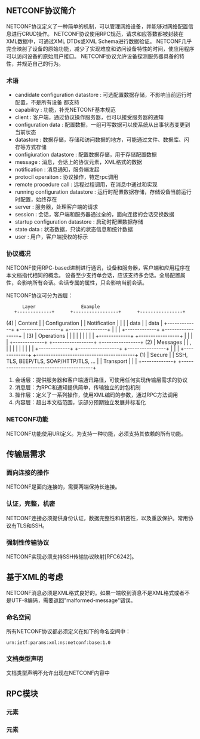 ## NETCONF协议简介

NETCONF协议定义了一种简单的机制，可以管理网络设备，并能够对网络配置信息进行CRUD操作。
NETCONF协议使用RPC规范，请求和应答数都被封装在XML数据中，可通过XML DTDs或XML Schema进行数据验证。
NETCONF几乎完全映射了设备的原始功能，减少了实现难度和访问设备特性的时间，使应用程序可以访问设备的原始用户接口。
NETCONF协议允许设备探测服务器具备的特性，并规范自己的行为。

### 术语

* candidate configuration datastore : 可选配置数据存储，不影响当前运行时配置，不是所有设备
都支持
* capability : 功能，补充NETCONF基本规范
* client : 客户端，通过协议操作服务器，也可以接受服务器的通知
* configuration data : 配置数据，一组可写数据可以使系统从出事状态变更到当前状态
* datastore : 数据存储，存储和访问数据的地方，可能通过文件、数据库、闪存等方式存储
* configiuration datastore : 配置数据存储，用于存储配置数据
* message : 消息，会话上的协议元素，XML格式的数据
* notification : 消息通知，服务端发起
* protocil operaiton : 协议操作，特定rpc调用
* remote procedure call : 远程过程调用，在消息中通过<rpc>和<rpc-reply>实现
* running configuration datastore : 运行时配置数据存储，存储设备当前运行时配置，始终存在
* server : 服务器，处理客户端的请求
* session : 会话，客户端和服务器通过全的，面向连接的会话交换数据
* startup configuration datastore : 启动时配置数据存储
* state data : 状态数据，只读的状态信息和统计数据
* user : 用户，客户端授权的标示


### 协议概况
NETCONF使用RPC-based进制进行通讯，设备和服务器，客户端和应用程序在本文档指代相同的概念。
设备至少支持单会话，应该支持多会话。全局配置属性，会影响所有会话。会话专属的属性，只会影响当前会话。

NETCONF协议可分为四层：

          Layer                 Example
       +-------------+      +-----------------+      +----------------+
   (4) |   Content   |      |  Configuration  |      |  Notification  |
       |             |      |      data       |      |      data      |
       +-------------+      +-----------------+      +----------------+
              |                       |                      |
       +-------------+      +-----------------+              |
   (3) | Operations  |      |  <edit-config>  |              |
       |             |      |                 |              |
       +-------------+      +-----------------+              |
              |                       |                      |
       +-------------+      +-----------------+      +----------------+
   (2) |  Messages   |      |     <rpc>,      |      | <notification> |
       |             |      |   <rpc-reply>   |      |                |
       +-------------+      +-----------------+      +----------------+
              |                       |                      |
       +-------------+      +-----------------------------------------+
   (1) |   Secure    |      |  SSH, TLS, BEEP/TLS, SOAP/HTTP/TLS, ... |
       |  Transport  |      |                                         |
       +-------------+      +-----------------------------------------+

1. 会话层：提供服务器和客户端通讯路径，可使用任何实现传输层需求的协议
2. 消息层：为RPC和通知提供简单，传输独立的封包机制
3. 操作层：定义了一系列操作，使用XML编码的参数，通过RPC方法调用
4. 内容层：超出本文档范围，该部分预期独立发展并标准化

### NETCONF功能
NETCONF功能使用URI定义。为支持一种功能，必须支持其依赖的所有功能。

## 传输层需求

### 面向连接的操作
NETCONF是面向连接的，需要两端保持长连接。

### 认证，完整，机密
NETCONF连接必须提供身份认证，数据完整性和机密性，以及重放保护。常用协议有TLS和SSH。

### 强制性传输协议
NETCONF实现必须支持SSH传输协议映射[RFC6242]。

## 基于XML的考虑

NETCONF消息必须是XML格式良好的。如果一端收到<rpc>消息不是XML格式或者不是UTF-8编码，需要返回"malformed-message"错误。

### 命名空间
所有NETCONF协议都必须定义在如下的命名空间中：
```
urn:ietf:params:xml:ns:netconf:base:1.0
```

### 文档类型声明
文档类型声明不允许出现在NETCONF内容中

## RPC模块

### <rpc>元素
### <rpc-reply>元素 
